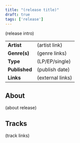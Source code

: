 ```yaml
---
title: "(release title)"
draft: true
tags: ['release']
---
```


(release intro)

|                  |                                  |
| ---------------- | -------------------------------- |
| **Artist**       | (artist link)                    |
| **Genre(s)**     | (genre links)                    |
| **Type**         | (LP/EP/single)                   |
| **Published**    | (publish date)                   |
| **Links**        | (external links)                 |

## About
(about release)

## Tracks
(track links)